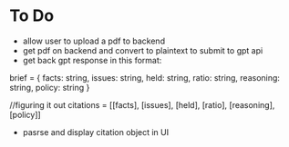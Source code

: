 # To Do 

- allow user to upload a pdf to backend 
- get pdf on backend and convert to plaintext to submit to gpt api 
- get back gpt response in this format: 

brief = {
    facts: string,
    issues: string,
    held: string,
    ratio: string,
    reasoning: string,
    policy: string
}

//figuring it out 
citations = [[facts], [issues], [held], [ratio], [reasoning], [policy]]
- pasrse and display citation object in UI 